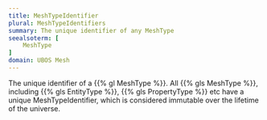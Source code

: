 ```yaml
---
title: MeshTypeIdentifier
plural: MeshTypeIdentifiers
summary: The unique identifier of any MeshType
seealsoterm: [
    MeshType
]
domain: UBOS Mesh
---
```


The unique identifier of a {{% gl MeshType %}}. All {{% gls MeshType %}},
including {{% gls EntityType %}}, {{% gls PropertyType %}} etc have
a unique MeshTypeIdentifier, which is considered immutable over the lifetime
of the universe.
